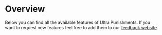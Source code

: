 # Overview
Below you can find all the available features of Ultra Punishments. If you want to request new features feel free to add them to our [feedback website](https://feedback.techscode.de/t/ultra-punishments)
